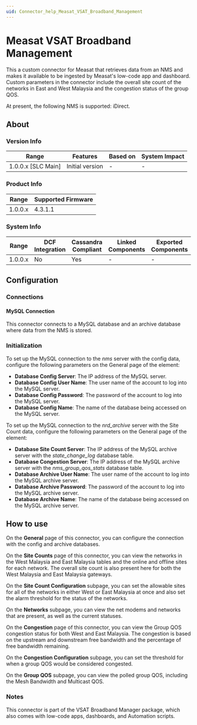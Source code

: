 ```yaml
---
uid: Connector_help_Measat_VSAT_Broadband_Management
---
```


# Measat VSAT Broadband Management

This a custom connector for Measat that retrieves data from an NMS and makes it available to be ingested by Measat's low-code app and dashboard. Custom parameters in the connector include the overall site count of the networks in East and West Malaysia and the congestion status of the group QOS.

At present, the following NMS is supported: iDirect.

## About

### Version Info

| Range              | Features        | Based on | System Impact |
|--------------------|-----------------|----------|---------------|
| 1.0.0.x [SLC Main] | Initial version | -        | -             |

### Product Info

| Range   | Supported Firmware |
|---------|--------------------|
| 1.0.0.x | 4.3.1.1            |

### System Info

| Range   | DCF Integration | Cassandra Compliant | Linked Components | Exported Components |
|---------|-----------------|---------------------|-------------------|---------------------|
| 1.0.0.x | No              | Yes                 | -                 | -                   |

## Configuration

### Connections

#### MySQL Connection

This connector connects to a MySQL database and an archive database where data from the NMS is stored.

### Initialization

To set up the MySQL connection to the _nms_ server with the config data, configure the following parameters on the General page of the element:

- **Database Config Server**: The IP address of the MySQL server.
- **Database Config User Name**: The user name of the account to log into the MySQL server.
- **Database Config Password**: The password of the account to log into the MySQL server.
- **Database Config Name**: The name of the database being accessed on the MySQL server.

To set up the MySQL connection to the _nrd_archive_ server with the Site Count data, configure the following parameters on the General page of the element:

- **Database Site Count Server**: The IP address of the MySQL archive server with the _state_change_log_ database table.
- **Database Congestion Server**: The IP address of the MySQL archive server with the _nms_group_qos_stats_ database table.
- **Database Archive User Name**: The user name of the account to log into the MySQL archive server.
- **Database Archive Password**: The password of the account to log into the MySQL archive server.
- **Database Archive Name**: The name of the database being accessed on the MySQL archive server.

## How to use

On the **General** page of this connector, you can configure the connection with the config and archive databases.

On the **Site Counts** page of this connector, you can view the networks in the West Malaysia and East Malaysia tables and the online and offline sites for each network. The overall site count is also present here for both the West Malaysia and East Malaysia gateways.

On the **Site Count Configuration** subpage, you can set the allowable sites for all of the networks in either West or East Malaysia at once and also set the alarm threshold for the status of the networks.

On the **Networks** subpage, you can view the net modems and networks that are present, as well as the current statuses.

On the **Congestion** page of this connector, you can view the Group QOS congestion status for both West and East Malaysia. The congestion is based on the upstream and downstream free bandwidth and the percentage of free bandwidth remaining.

On the **Congestion Configuration** subpage, you can set the threshold for when a group QOS would be considered congested.

On the **Group QOS** subpage, you can view the polled group QOS, including the Mesh Bandwidth and Multicast QOS.

### Notes

This connector is part of the VSAT Broadband Manager package, which also comes with low-code apps, dashboards, and Automation scripts.
